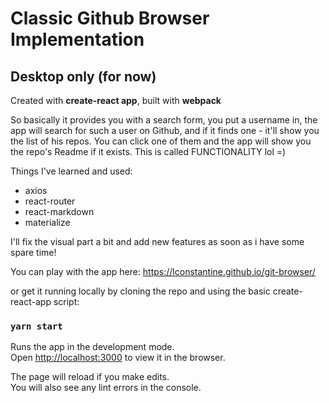 # Classic Github Browser Implementation

## Desktop only (for now)

Created with **create-react app**, built with **webpack**

So basically it provides you with a search form, you put a username in, the app will search for such a user on Github,
and if it finds one - it'll show you the list of his repos. You can click one of them and the app will show you the
repo's Readme if it exists. This is called FUNCTIONALITY lol =)

Things I've learned and used:

+ axios
+ react-router
+ react-markdown
+ materialize

I'll fix the visual part a bit and add new features as soon as i have some spare time!


You can play with the app here: https://lconstantine.github.io/git-browser/

or get it running locally by cloning the repo and using the basic create-react-app script:

### `yarn start`

Runs the app in the development mode.<br />
Open [http://localhost:3000](http://localhost:3000) to view it in the browser.

The page will reload if you make edits.<br />
You will also see any lint errors in the console.

